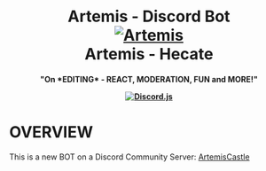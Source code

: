 
<h1 align="center">
  <br>
  Artemis - Discord Bot
  <br> 
  <a href="https://github.com/Phoetanix/DiscordBot-Artemis"><img src="https://i.imgur.com/8JdCwdL.jpg"
alt="Artemis"></a>
 <br>
  Artemis - Hecate
  <br>
</h1>
<h4 align="center"> "On *EDITING* - REACT, MODERATION, FUN and MORE!"
  <p align="center">
    <a href="https://discord.js.org/#/">
      <img alt="Discord.js" src="https://img.shields.io/npm/v/discord.js?color=default&label=Discord.js&style=plastic">
  </a>
<p align="center">
  <a href=""
     src="">
  </a>



# OVERVIEW
This is a new BOT on a Discord Community Server: [ArtemisCastle]("") 
